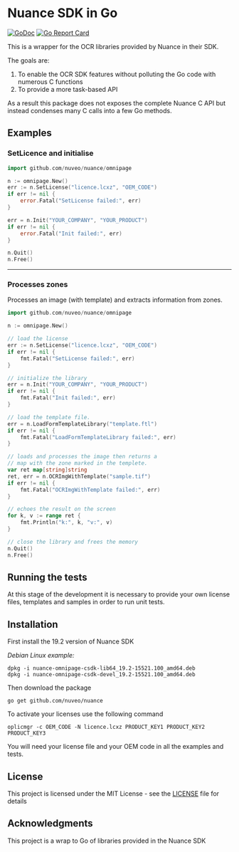 # Nuance SDK in Go
[![GoDoc](https://godoc.org/github.com/nuveo/nuance?status.png)](https://godoc.org/github.com/nuveo/nuance) [![Go Report Card](https://goreportcard.com/badge/github.com/nuveo/nuance)](https://goreportcard.com/report/github.com/nuveo/nuance)

This is a wrapper for the OCR libraries provided by Nuance in their SDK.

The goals are:

1. To enable the OCR SDK features without polluting the Go code with numerous C functions
2. To provide a more task-based API

As a result this package does not exposes the complete Nuance C API but instead condenses many C calls into a few Go methods.

## Examples

### SetLicence and initialise

```go
import github.com/nuveo/nuance/omnipage

n := omnipage.New()
err := n.SetLicense("licence.lcxz", "OEM_CODE")
if err != nil {
    error.Fatal("SetLicense failed:", err)
}

err = n.Init("YOUR_COMPANY", "YOUR_PRODUCT")
if err != nil {
    error.Fatal("Init failed:", err)
}

n.Quit()
n.Free()
```
---
### Processes zones

Processes an image (with template) and extracts information from zones.

```go
import github.com/nuveo/nuance/omnipage

n := omnipage.New()

// load the license
err := n.SetLicense("licence.lcxz", "OEM_CODE")
if err != nil {
    fmt.Fatal("SetLicense failed:", err)
}

// initialize the library
err = n.Init("YOUR_COMPANY", "YOUR_PRODUCT")
if err != nil {
    fmt.Fatal("Init failed:", err)
}

// load the template file.
err = n.LoadFormTemplateLibrary("template.ftl")
if err != nil {
    fmt.Fatal("LoadFormTemplateLibrary failed:", err)
}

// loads and processes the image then returns a
// map with the zone marked in the templete.
var ret map[string]string
ret, err = n.OCRImgWithTemplate("sample.tif")
if err != nil {
    fmt.Fatal("OCRImgWithTemplate failed:", err)
}

// echoes the result on the screen
for k, v := range ret {
    fmt.Println("k:", k, "v:", v)
}

// close the library and frees the memory
n.Quit()
n.Free()
```

## Running the tests

At this stage of the development it is necessary to provide your own license files, templates and samples in order to run unit tests.

## Installation

First install the 19.2 version of Nuance SDK

*Debian Linux example:*
```
dpkg -i nuance-omnipage-csdk-lib64_19.2-15521.100_amd64.deb
dpkg -i nuance-omnipage-csdk-devel_19.2-15521.100_amd64.deb
```

Then download the package

```
go get github.com/nuveo/nuance
```

To activate your licenses use the following command

```
oplicmgr -c OEM_CODE -N licence.lcxz PRODUCT_KEY1 PRODUCT_KEY2 PRODUCT_KEY3
```

You will need your license file and your OEM code in all the examples and tests.


## License

This project is licensed under the MIT License - see the [LICENSE](LICENSE) file for details

## Acknowledgments

This project is a wrap to Go of libraries provided in the Nuance SDK
